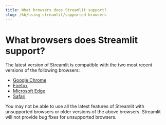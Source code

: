 ```yaml
---
title: What browsers does Streamlit support?
slug: /kb/using-streamlit/supported-browsers
---
```


# What browsers does Streamlit support?

The latest version of Streamlit is compatible with the two most recent versions of the following browsers:

- [Google Chrome](https://www.google.com/chrome/browser)
- [Firefox](https://www.mozilla.org/en-US/firefox/new/)
- [Microsoft Edge](https://www.microsoft.com/windows/microsoft-edge)
- [Safari](https://www.apple.com/safari/)

<Note>

You may not be able to use all the latest features of Streamlit with unsupported browsers or older versions of the above browsers. Streamlit will not provide bug fixes for unsupported browsers.

</Note>